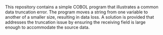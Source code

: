 This repository contains a simple COBOL program that illustrates a common data truncation error. The program moves a string from one variable to another of a smaller size, resulting in data loss. A solution is provided that addresses the truncation issue by ensuring the receiving field is large enough to accommodate the source data.